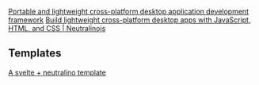 [Portable and lightweight cross-platform desktop application development framework](https://github.com/neutralinojs/neutralinojs)
[Build lightweight cross-platform desktop apps with JavaScript, HTML, and CSS | Neutralinojs](https://neutralino.js.org/)


## Templates


[A svelte + neutralino template](https://github.com/OrigamingWasTaken/neutralino-svelte)